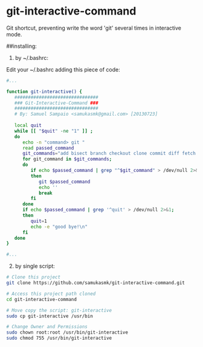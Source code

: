 git-interactive-command
=======================

Git shortcut, preventing write the word 'git' several times in interactive mode.


##installing:

1. by ~/.bashrc:

Edit your ~/.bashrc adding this piece of code:

```bash
#...

function git-interactive() {
   ###############################
   ### Git-Interactive-Command ###
   ###############################
   # By: Samuel Sampaio <samukasmk@gmail.com> [20130723]
   
   local quit
   while [[ "$quit" -ne "1" ]] ;
   do
      echo -n "command> git "
      read passed_command
      git_commands="add bisect branch checkout clone commit diff fetch grep init log merge mv pull push rebase reset rm show status tag"
      for git_command in $git_commands;
      do
         if echo $passed_command | grep "^$git_command" > /dev/null 2>&1;
         then
            git $passed_command
            echo ''
            break
         fi
      done
      if echo $passed_command | grep '^quit' > /dev/null 2>&1;
      then
         quit=1
         echo -e "good bye!\n"
      fi
   done
}

#...
```

2. by single script:

```bash
# Clone this project
git clone https://github.com/samukasmk/git-interactive-command.git

# Access this project path cloned
cd git-interactive-command

# Move copy the script: git-interactive
sudo cp git-interactive /usr/bin

# Change Owner and Permissions 
sudo chown root:root /usr/bin/git-interactive
sudo chmod 755 /usr/bin/git-interactive
```
